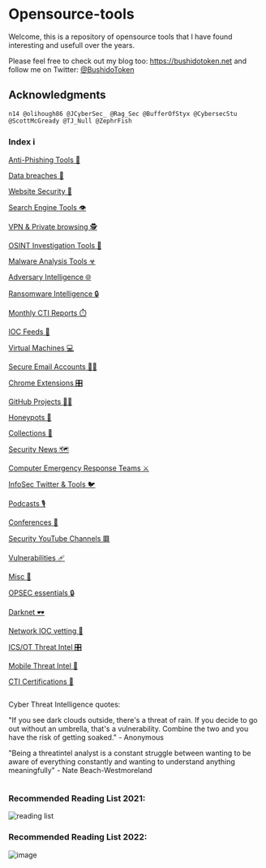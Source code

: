 # Opensource-tools

Welcome, this is a repository of opensource tools that I have found interesting and usefull over the years.

Please feel free to check out my blog too: https://bushidotoken.net and follow me on Twitter: [@BushidoToken](https://twitter.com/BushidoToken)

## Acknowledgments

```
n14 @olihough86 @JCyberSec_ @Rag_Sec @BufferOfStyx @CybersecStu @ScottMcGready @TJ_Null @ZephrFish
```

### Index ℹ️

[Anti-Phishing Tools 🎣](https://github.com/BushidoUK/Opensource-tools/blob/master/Anti-Phishing%20Tools.md)

[Data breaches 🚦](https://github.com/BushidoUK/Opensource-tools/blob/master/Data%20breaches.md)

[Website Security 🔐](https://github.com/BushidoUK/Opensource-tools/blob/master/Website%20Security.md)

[Search Engine Tools 👁️‍](https://github.com/BushidoUK/Opensource-tools/blob/master/Search%20Engine%20Tools.md)

[VPN & Private browsing 🕵️](https://github.com/BushidoUK/Opensource-tools/blob/master/VPN%20%26%20Private%20browsing.md)

[OSINT Investigation Tools 🔎](https://github.com/BushidoUK/Opensource-tools/blob/master/OSINT%20Investigation%20Tools.md)

[Malware Analysis Tools ☣](https://github.com/BushidoUK/Opensource-tools/blob/master/Malware%20analysis.md)

[Adversary Intelligence 🌐](https://github.com/BushidoUK/Open-source-tools-for-CTI/blob/master/Adversary%20Intelligence.md)

[Ransomware Intelligence 🔒](https://github.com/BushidoUK/Open-source-tools-for-CTI/blob/master/RansomwareIntel.md)

[Monthly CTI Reports ⏱️](https://github.com/BushidoUK/Open-source-tools-for-CTI/blob/master/Monthly_CTI_Reports.md)

[IOC Feeds 🎱](https://github.com/BushidoUK/Open-source-tools-for-CTI/blob/master/IOCs%20Feeds.md)

[Virtual Machines 💻](https://github.com/BushidoUK/Opensource-tools/blob/master/VirtualMachine.md)

[Secure Email Accounts 📧🔐](https://github.com/BushidoUK/Opensource-tools/blob/master/Secure%20Email.md)

[Chrome Extensions 🎛](https://github.com/BushidoUK/Opensource-tools/blob/master/Chrome%20Extensions.md)

[GitHub Projects 👨‍💻](https://github.com/BushidoUK/Opensource-tools/blob/master/Github%20Projects.md)

[Honeypots 🍯](https://github.com/BushidoUK/Opensource-tools/blob/master/Honeypots.md)

[Collections 📑](https://github.com/BushidoUK/Opensource-tools/blob/master/Collections.md)

[Security News 🗺️](https://github.com/BushidoUK/Opensource-tools/blob/master/SecurityNews.md)

[Computer Emergency Response Teams ⚔️](https://github.com/BushidoUK/Opensource-tools/blob/master/CERTs.md)

[InfoSec Twitter & Tools 🐦](https://github.com/BushidoUK/Opensource-tools/blob/master/InfoSecTwitter.md)

[Podcasts 🎙️](https://github.com/BushidoUK/Opensource-tools/blob/master/Podcasts.md)

[Conferences 🎤](https://github.com/BushidoUK/Opensource-tools/blob/master/Conferences.md)

[Security YouTube Channels 🟥](https://github.com/BushidoUK/Opensource-tools/blob/master/Security%20YouTube%20channels.md)

[Vulnerabilities 🩹](https://github.com/BushidoUK/Opensource-tools/blob/master/Vulnerabilities.md)

[Misc :small_blue_diamond:](https://github.com/BushidoUK/Opensource-tools/blob/master/Misc.md)

[OPSEC essentials 🔒](https://github.com/BushidoUK/Open-source-tools-for-CTI/blob/master/OPSEC%20essentials.md)

[Darknet 🕶](https://github.com/BushidoUK/Open-source-tools-for-CTI/blob/master/Darknet.md)

[Network IOC vetting 🚨](https://github.com/BushidoUK/Open-source-tools-for-CTI/blob/master/IOC-vetting.md)

[ICS/OT Threat Intel 🎛️](https://github.com/BushidoUK/Open-source-tools-for-CTI/blob/master/ICS-OT.md)

[Mobile Threat Intel 📱](https://github.com/BushidoUK/Open-source-tools-for-CTI/blob/master/Mobile.md)

[CTI Certifications 📜](https://github.com/BushidoUK/Open-source-tools-for-CTI/blob/master/Certifications.md)

```

```

Cyber Threat Intelligence quotes: 

"If you see dark clouds outside, there's a threat of rain. If you decide to go out without an umbrella, that's a vulnerability. Combine the two and you have the risk of getting soaked." - Anonymous

"Being a threatintel analyst is a constant struggle between wanting to be aware of everything constantly and wanting to understand anything meaningfully" - Nate Beach-Westmoreland

```

```

### Recommended Reading List 2021:

![reading list](https://1.bp.blogspot.com/-AbaBLacY9SM/XzGdTjyvGaI/AAAAAAAAD6Y/p_PfjY0y3WMNSHRa_YqJyWN-sE9GoC7xQCLcBGAsYHQ/s640/EfEnu9RWkAI85Ei.jpg)

### Recommended Reading List 2022:

![image](https://user-images.githubusercontent.com/59974887/206178501-922d5c85-c1f1-4ce1-921e-d434d1eeafc1.png)


